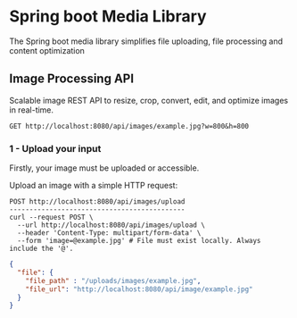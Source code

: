 # Spring boot Media Library
The Spring boot media library simplifies file uploading, file processing and content optimization

## Image Processing API
Scalable image REST API to resize, crop, convert, edit, and optimize images in real-time.

```shell
GET http://localhost:8080/api/images/example.jpg?w=800&h=800
```

### 1 - Upload your input
Firstly, your image must be uploaded or accessible.

Upload an image with a simple HTTP request:
```shell
POST http://localhost:8080/api/images/upload
--------------------------------------------
curl --request POST \
  --url http://localhost:8080/api/images/upload \
  --header 'Content-Type: multipart/form-data' \
  --form 'image=@example.jpg' # File must exist locally. Always include the '@'.
```

````json 'Response Body'
{
  "file": {
    "file_path" : "/uploads/images/example.jpg",
    "file_url": "http://localhost:8080/api/image/example.jpg"
  }
}
````